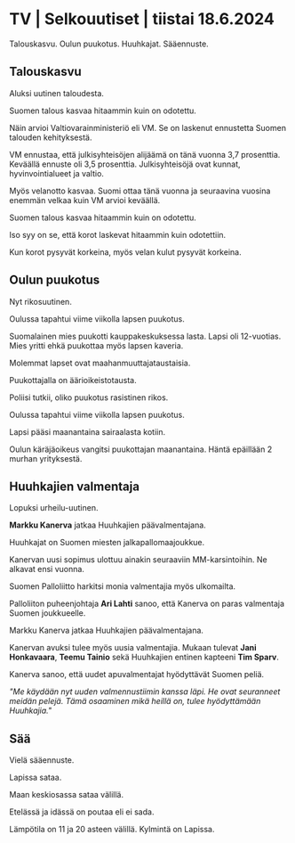 # TV \| Selkouutiset \| tiistai 18.6.2024

Talouskasvu. Oulun puukotus. Huuhkajat. Sääennuste.

## Talouskasvu

Aluksi uutinen taloudesta.

Suomen talous kasvaa hitaammin kuin on odotettu.

Näin arvioi Valtiovarainministeriö eli VM. Se on laskenut ennustetta Suomen talouden kehityksestä.

VM ennustaa, että julkisyhteisöjen alijäämä on tänä vuonna 3,7 prosenttia. Keväällä ennuste oli 3,5 prosenttia. Julkisyhteisöjä ovat kunnat, hyvinvointialueet ja valtio.

Myös velanotto kasvaa. Suomi ottaa tänä vuonna ja seuraavina vuosina enemmän velkaa kuin VM arvioi keväällä.

Suomen talous kasvaa hitaammin kuin on odotettu.

Iso syy on se, että korot laskevat hitaammin kuin odotettiin.

Kun korot pysyvät korkeina, myös velan kulut pysyvät korkeina.

## Oulun puukotus

Nyt rikosuutinen.

Oulussa tapahtui viime viikolla lapsen puukotus.

Suomalainen mies puukotti kauppakeskuksessa lasta. Lapsi oli 12-vuotias. Mies yritti ehkä puukottaa myös lapsen kaveria.

Molemmat lapset ovat maahanmuuttajataustaisia.

Puukottajalla on äärioikeistotausta.

Poliisi tutkii, oliko puukotus rasistinen rikos.

Oulussa tapahtui viime viikolla lapsen puukotus.

Lapsi pääsi maanantaina sairaalasta kotiin.

Oulun käräjäoikeus vangitsi puukottajan maanantaina. Häntä epäillään 2 murhan yrityksestä.

## Huuhkajien valmentaja

Lopuksi urheilu-uutinen.

**Markku Kanerva** jatkaa Huuhkajien päävalmentajana.

Huuhkajat on Suomen miesten jalkapallomaajoukkue.

Kanervan uusi sopimus ulottuu ainakin seuraaviin MM-karsintoihin. Ne alkavat ensi vuonna.

Suomen Palloliitto harkitsi monia valmentajia myös ulkomailta.

Palloliiton puheenjohtaja **Ari Lahti** sanoo, että Kanerva on paras valmentaja Suomen joukkueelle.

Markku Kanerva jatkaa Huuhkajien päävalmentajana.

Kanervan avuksi tulee myös uusia valmentajia. Mukaan tulevat **Jani Honkavaara**, **Teemu Tainio** sekä Huuhkajien entinen kapteeni **Tim Sparv**.

Kanerva sanoo, että uudet apuvalmentajat hyödyttävät Suomen peliä.

*"Me käydään nyt uuden valmennustiimin kanssa läpi. He ovat seuranneet meidän pelejä. Tämä osaaminen mikä heillä on, tulee hyödyttämään Huuhkajia."*

## Sää

Vielä sääennuste.

Lapissa sataa.

Maan keskiosassa sataa välillä.

Etelässä ja idässä on poutaa eli ei sada.

Lämpötila on 11 ja 20 asteen välillä. Kylmintä on Lapissa.

